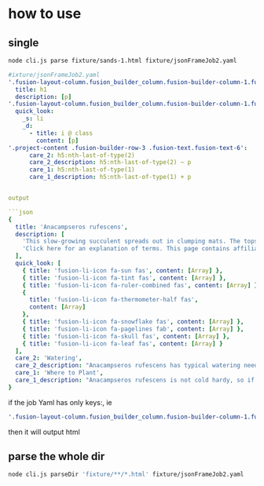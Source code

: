 # how to use 

## single 

```bash
node cli.js parse fixture/sands-1.html fixture/jsonFrameJob2.yaml

```


```yml
#ixture/jsonFrameJob2.yaml
'.fusion-layout-column.fusion_builder_column.fusion-builder-column-1.fusion_builder_column_1_2 .fusion-text-1': 
  title: h1
  description: [p]
'.fusion-layout-column.fusion_builder_column.fusion-builder-column-1.fusion_builder_column_1_2 .fusion-checklist-1': 
  quick_look:
    _s: li
    _d: 
      - title: i @ class
        content: [p]
'.project-content .fusion-builder-row-3 .fusion-text.fusion-text-6':
      care_2: h5:nth-last-of-type(2)
      care_2_description: h5:nth-last-of-type(2) ~ p
      care_1: h5:nth-last-of-type(1)
      care_1_description: h5:nth-last-of-type(1) + p


output

```json
{
  title: 'Anacampseros rufescens',
  description: [
    'This slow-growing succulent spreads out in clumping mats. The tops of its leaves are dark green, while the underside is a deep purple color. The green gives way to red when it is happily stressed.',
    'Click here for an explanation of terms. This page contains affiliate links'
  ],
  quick_look: [
    { title: 'fusion-li-icon fa-sun fas', content: [Array] },
    { title: 'fusion-li-icon fa-tint fas', content: [Array] },
    { title: 'fusion-li-icon fa-ruler-combined fas', content: [Array] },
    {
      title: 'fusion-li-icon fa-thermometer-half fas',
      content: [Array]
    },
    { title: 'fusion-li-icon fa-snowflake fas', content: [Array] },
    { title: 'fusion-li-icon fa-pagelines fab', content: [Array] },
    { title: 'fusion-li-icon fa-skull fas', content: [Array] },
    { title: 'fusion-li-icon fa-leaf fas', content: [Array] }
  ],
  care_2: 'Watering',
  care_2_description: "Anacampseros rufescens has typical watering needs for succulents, but is sensitive to over-watering. It's best to use the “soak and dry” method, and allow the soil to dry out completely between waterings.",
  care_1: 'Where to Plant',
  care_1_description: "Anacampseros rufescens is not cold hardy, so if you live in a zone that gets colder than 20° F (-6.7° C), it's best to plant this succulent in a container that can be brought indoors. It does well in full to partial sun."
}
```


if the job Yaml has only keys:, ie 

```yaml
'.fusion-layout-column.fusion_builder_column.fusion-builder-column-1.fusion_builder_column_1_2 .fusion-text-1': 
```

then it will output html


## parse the whole dir


```bash
node cli.js parseDir 'fixture/**/*.html' fixture/jsonFrameJob2.yaml

```